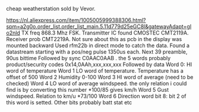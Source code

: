cheap weatherstation sold by Vevor. 

https://nl.aliexpress.com/item/1005005999388306.html?spm=a2g0o.order_list.order_list_main.5.11d779d25eGC8l&gatewayAdapt=glo2nld
TX freq 868.3 Mhz  FSK. Transmitter IC found CMOSTEC CMT2119A. 
Receiver prob CMT2219A. Not sure about this as pcb in the display was mounted backward
Used rfm22b in direct mode to catch the data.
Found a datastream starting with a pos/neg pulse 1350us each.
Next 39 preamble, 90us bittime
Followed by sync C0AAC0AAB .
the 5 words probably product/security codes 0x14,0AAh,xxx,xxx,xxx
Followed by data
Word 0: HI word of temperature
Word 1 LO word of temperature. Temperature has a offset of 500
Word 2 Humidity 0-100
Word 3 HI word of average (need to be checked)
Word 4 LO word of average windspeed. the only relation i could find is by converting this number *100/85 gives km/h
Word 5 Gust windspeed. Relation to km/u  *73/100
Word 6 Direction word bit 8: bit 2 of this word is setted.  Other bits probably  batt stat etc
